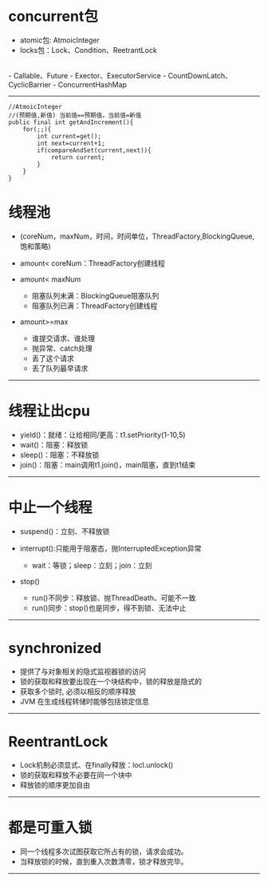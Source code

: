 # concurrent包
- atomic包: AtmoicInteger
- locks包：Lock、Condition、ReetrantLock
 <br>
- Callable、Future
- Exector、ExecutorService
- CountDownLatch、CyclicBarrier
- ConcurrentHashMap


---
    //AtmoicInteger
    //(预期值,新值) 当前值==预期值，当前值=新值 
    public final int getAndIncrement(){
        for(;;){
            int current=get();
            int next=current+1;
            if(compareAndSet(current,next)){
                return current;
            }
        }
    }

# 线程池
- (coreNum，maxNum，时间，时间单位，ThreadFactory,BlockingQueue,饱和策略)

- amount< coreNum：ThreadFactory创建线程
- amount< maxNum
    - 阻塞队列未满：BlockingQueue阻塞队列
	- 阻塞队列已满：ThreadFactory创建线程
- amount>=max 
    - 谁提交请求、谁处理
	- 抛异常、catch处理
	- 丢了这个请求
	- 丢了队列最早请求

----------
# 线程让出cpu

- yield()：就绪：让给相同/更高：t1.setPriority(1-10,5)
- wait()：阻塞：释放锁 
- sleep()：阻塞：不释放锁
- join()：阻塞：main调用t1.join()，main阻塞，直到t1结束

----------
# 中止一个线程
- suspend()：立刻、不释放锁

- interrupt():只能用于阻塞态，抛InterruptedException异常
    - wait：等锁；sleep：立刻；join：立刻
- stop()
    - run()不同步：释放锁、抛ThreadDeath、可能不一致 
    - run()同步：stop()也是同步，得不到锁、无法中止

----------

# synchronized

- 提供了与对象相关的隐式监视器锁的访问
- 锁的获取和释放要出现在一个块结构中，锁的释放是隐式的
- 获取多个锁时, 必须以相反的顺序释放
- JVM 在生成线程转储时能够包括锁定信息

----------
# ReentrantLock
- Lock机制必须显式、在finally释放：locl.unlock()
 - 锁的获取和释放不必要在同一个块中 
 - 释放锁的顺序更加自由

----------
# 都是可重入锁
- 同一个线程多次试图获取它所占有的锁，请求会成功。
- 当释放锁的时候，直到重入次数清零，锁才释放完毕。
 
 

  

----------